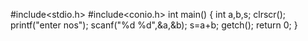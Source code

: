 #include<stdio.h>
#include<conio.h>
int main()
{
int a,b,s;
clrscr();
printf("enter nos");
scanf("%d %d",&a,&b);
s=a+b;
getch();
return 0;
}
